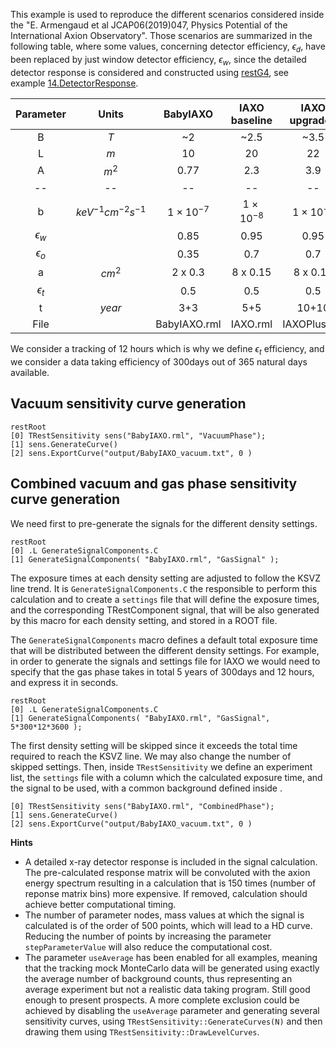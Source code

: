 This example is used to reproduce the different scenarios considered inside the "E. Armengaud et al JCAP06(2019)047, Physics Potential of the International Axion Observatory". Those scenarios are summarized in the following table, where some values, concerning detector efficiency, $\epsilon_d$, have been replaced by just window detector efficiency, $\epsilon_w$, since the detailed detector response is considered and constructed using [restG4](https://github.com/rest-for-physics/restG4/tree/master), see example [14.DetectorResponse](https://github.com/rest-for-physics/restG4/tree/master/examples/14.DetectorResponse).

Parameter | Units   | BabyIAXO | IAXO baseline | IAXO upgraded |
  :---:   |  :---:  |  :---:   |     :---:     |      :---:    |
B         |   $T$     |   ~2     |     ~2.5      |      ~3.5     |
L         |   $m$     |   10     |      20       |       22      |
A         |  $m^2$     |  0.77    |      2.3      |       3.9     |
 --       |        --  |      --  |            --  |           --  |
b            | $keV^{-1}cm^{-2}s^{-1}$ | $1\times10^{-7}$ | $1\times 10^{-8}$ | $1\times10^{-9}$ |
$\epsilon_w$ |         |   0.85      |      0.95     |     0.95      |
$\epsilon_o$ |         |   0.35      |      0.7      |     0.7       |
a            | $cm^2$  |  2 x 0.3    |    8 x 0.15   |   8 x 0.15    |
$\epsilon_t$ |         |   0.5       |      0.5      |     0.5       |
t            | $year$    |   3+3       |      5+5      |    10+10      |
 File       |     |     BabyIAXO.rml  |  IAXO.rml  |  IAXOPlus.rml  |

We consider a tracking of 12 hours which is why we define $\epsilon_t$ efficiency, and we consider a data taking efficiency of 300days out of 365 natural days available.

## Vacuum sensitivity curve generation

```
restRoot
[0] TRestSensitivity sens("BabyIAXO.rml", "VacuumPhase");
[1] sens.GenerateCurve()
[2] sens.ExportCurve("output/BabyIAXO_vacuum.txt", 0 )
```
## Combined vacuum and gas phase sensitivity curve generation

We need first to pre-generate the signals for the different density settings.

```
restRoot
[0] .L GenerateSignalComponents.C
[1] GenerateSignalComponents( "BabyIAXO.rml", "GasSignal" );
```

The exposure times at each density setting are adjusted to follow the KSVZ line trend. It is `GenerateSignalComponents.C` the responsible to perform this calculation and to create a `settings` file that will define the exposure times, and the corresponding TRestComponent signal, that will be also generated by this macro for each density setting, and stored in a ROOT file.

The `GenerateSignalComponents` macro defines a default total exposure time that will be distributed between the different density settings. For example, in order to generate the signals and settings file for IAXO we would need to specify that the gas phase takes in total 5 years of 300days and 12 hours, and express it in seconds.

```
restRoot
[0] .L GenerateSignalComponents.C
[1] GenerateSignalComponents( "BabyIAXO.rml", "GasSignal", 5*300*12*3600 );
```

The first density setting will be skipped since it exceeds the total time required to reach the KSVZ line. We may also change the number of skipped settings. Then, inside `TRestSensitivity` we define an experiment list, the `settings` file with a column which the calculated exposure time, and the signal to be used, with a common background defined inside <TRestSensitibvity>.

```
[0] TRestSensitivity sens("BabyIAXO.rml", "CombinedPhase");
[1] sens.GenerateCurve()
[2] sens.ExportCurve("output/BabyIAXO_vacuum.txt", 0 )
```

**Hints**
- A detailed x-ray detector response is included in the signal calculation. The pre-calculated response matrix will be convoluted with the axion energy spectrum resulting in a calculation that is 150 times (number of reponse matrix bins) more expensive. If removed, calculation should achieve better computational timing.
- The number of parameter nodes, mass values at which the signal is calculated is of the order of 500 points, which will lead to a HD curve. Reducing the number of points by increasing the parameter `stepParameterValue` will also reduce the computational cost.
- The parameter `useAverage` has been enabled for all examples, meaning that the tracking mock MonteCarlo data will be generated using exactly the average number of background counts, thus representing an average experiment but not a realistic data taking program. Still good enough to present prospects. A more complete exclusion could be achieved by disabling the `useAverage` parameter and generating several sensitivity curves, using `TRestSensitivity::GenerateCurves(N)` and then drawing them using `TRestSensitivity::DrawLevelCurves`.
